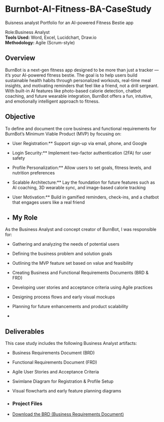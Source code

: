 # Burnbot-AI-Fitness-BA-CaseStudy
Buisness analyst Portfolio for an AI-powered Fitness Bestie app

Role:Business Analyst  
**Tools Used:** Word, Excel, Lucidchart, Draw.io  
**Methodology:** Agile (Scrum-style)  

## Overview
BurnBot is a next-gen fitness app designed to be more than just a tracker — it’s your AI-powered fitness bestie. The goal is to help users build sustainable health habits through personalized workouts, real-time meal insights, and motivating reminders that feel like a friend, not a drill sergeant. With built-in AI features like photo-based calorie detection, chatbot coaching, and future wearable integration, BurnBot offers a fun, intuitive, and emotionally intelligent approach to fitness.

## Objective
To define and document the core business and functional requirements for BurnBot’s Minimum Viable Product (MVP) by focusing on:
- User Registration:** Support sign-up via email, phone, and Google
- Login Security:** Implement two-factor authentication (2FA) for user safety
- Profile Personalization:** Allow users to set goals, fitness levels, and nutrition preferences
- Scalable Architecture:** Lay the foundation for future features such as AI coaching, 3D wearable sync, and image-based calorie tracking
- User Motivation:** Build in gamified reminders, check-ins, and a chatbot that engages users like a real friend

- ## My Role
As the Business Analyst and concept creator of BurnBot, I was responsible for:
- Gathering and analyzing the needs of potential users
- Defining the business problem and solution goals
- Outlining the MVP feature set based on value and feasibility
- Creating Business and Functional Requirements Documents (BRD & FRD)
- Developing user stories and acceptance criteria using Agile practices
- Designing process flows and early visual mockups
- Planning for future enhancements and product scalability

- 
## Deliverables
This case study includes the following Business Analyst artifacts:
- Business Requirements Document (BRD)
- Functional Requirements Document (FRD)
- Agile User Stories and Acceptance Criteria
- Swimlane Diagram for Registration & Profile Setup
- Visual flowcharts and early feature planning diagrams

- ### Project Files
- [Download the BRD (Business Requirements Document)](Burnbot-BRD.pdf)
